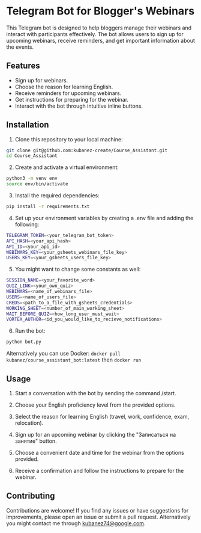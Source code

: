 # Telegram Bot for Blogger's Webinars

This Telegram bot is designed to help bloggers manage their webinars and interact with participants effectively. The bot allows users to sign up for upcoming webinars, receive reminders, and get important information about the events.

## Features

- Sign up for webinars.
- Choose the reason for learning English.
- Receive reminders for upcoming webinars.
- Get instructions for preparing for the webinar.
- Interact with the bot through intuitive inline buttons.

## Installation

1. Clone this repository to your local machine:

```bash
git clone git@github.com:kubanez-create/Course_Assistant.git
cd Course_Assistant
```
2. Create and activate a virtual environment:
```bash
python3 -m venv env
source env/bin/activate
```
3. Install the required dependencies:
```bash
pip install -r requirements.txt
```
4. Set up your environment variables by creating a .env file and adding the following:
```bash
TELEGRAM_TOKEN=<your_telegram_bot_token>
API_HASH=<your_api_hash>
API_ID=<your_api_id>
WEBINARS_KEY=<your_gsheets_webinars_file_key>
USERS_KEY=<your_gsheets_users_file_key>
```
5. You might want to change some constants as well:
```bash
SESSION_NAME=<your_favorite_word>
QUIZ_LINK=<your_own_quiz>
WEBINARS=<name_of_webinars_file>
USERS=<name_of_users_file>
CREDS=<path_to_a_file_with_gsheets_credentials>
WORKING_SHEET=<number_of_main_working_sheet>
WAIT_BEFORE_QUIZ=<how_long_user_must_wait>
VORTEX_AUTHOR=<id_you_would_like_to_recieve_notifications>
```
6. Run the bot:
```bash
python bot.py
```

Alternatively you can use Docker:
`docker pull kubanez/course_assistant_bot:latest` then `docker run`

## Usage
1. Start a conversation with the bot by sending the command /start.

2. Choose your English proficiency level from the provided options.

3. Select the reason for learning English (travel, work, confidence, exam, relocation).

4. Sign up for an upcoming webinar by clicking the "Записаться на занятие" button.

5. Choose a convenient date and time for the webinar from the options provided.

6. Receive a confirmation and follow the instructions to prepare for the webinar.

## Contributing

Contributions are welcome! If you find any issues or have suggestions for improvements, please open an issue or submit a pull request. Alternatively you might contact me through [kubanez74@google.com](mailto:kubanez74@google.com).

